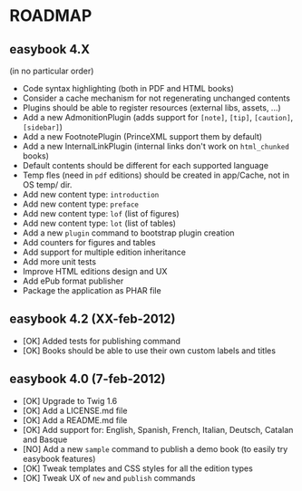 # ROADMAP #

## easybook 4.X ##

(in no particular order)

  * Code syntax highlighting (both in PDF and HTML books)
  * Consider a cache mechanism for not regenerating unchanged contents
  * Plugins should be able to register resources (external libs, assets, ...)
  * Add a new AdmonitionPlugin (adds support for `[note]`, `[tip]`, `[caution]`, `[sidebar]`)
  * Add a new FootnotePlugin (PrinceXML support them by default)
  * Add a new InternalLinkPlugin (internal links don't work on `html_chunked` books)
  * Default contents should be different for each supported language
  * Temp fles (need in `pdf` editions) should be created in app/Cache, not in OS temp/ dir.
  * Add new content type: `introduction`
  * Add new content type: `preface`
  * Add new content type: `lof` (list of figures)
  * Add new content type: `lot` (list of tables)
  * Add a new `plugin` command to bootstrap plugin creation
  * Add counters for figures and tables
  * Add support for multiple edition inheritance
  * Add more unit tests
  * Improve HTML editions design and UX
  * Add ePub format publisher
  * Package the application as PHAR file


## easybook 4.2 (XX-feb-2012) ##

  * [OK] Added tests for publishing command
  * [OK] Books should be able to use their own custom labels and titles

## easybook 4.0 (7-feb-2012) ##

  * [OK] Upgrade to Twig 1.6
  * [OK] Add a LICENSE.md file
  * [OK] Add a README.md file
  * [OK] Add support for: English, Spanish, French, Italian, Deutsch, Catalan and Basque
  * [NO] Add a new `sample` command to publish a demo book (to easily try easybook features)
  * [OK] Tweak templates and CSS styles for all the edition types
  * [OK] Tweak UX of `new` and `publish` commands